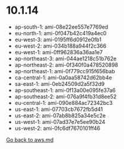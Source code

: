 
 # 10.1.14
- ap-south-1: ami-08e22ee557e7769ed
- eu-north-1: ami-0f047b42c419a4ec0
- eu-west-3: ami-0195ff6d0912e0fb1
- eu-west-2: ami-034b188a944f2c366
- eu-west-1: ami-0ff962836a36aa1e7
- ap-northeast-3: ami-044ae1218c51b762e
- ap-northeast-2: ami-0f340f0a478520898
- ap-northeast-1: ami-0f779cc915f656bab
- ca-central-1: ami-0a0aa58742d62bb4e
- sa-east-1: ami-0eb24509d2a5f32d9
- ap-southeast-1: ami-0f13a00e095fe37a6
- ap-southeast-2: ami-076a9f4fb31d8ee52
- eu-central-1: ami-090e884ac72342bc3
- us-east-1: ami-07703cb7672fb5d41
- us-east-2: ami-07ab8b825a34e5c2e
- us-west-1: ami-07ad37e7e5ee90b24
- us-west-2: ami-0fc6df7670101ff46

[Go back to aws.md](../../aws.md) 
